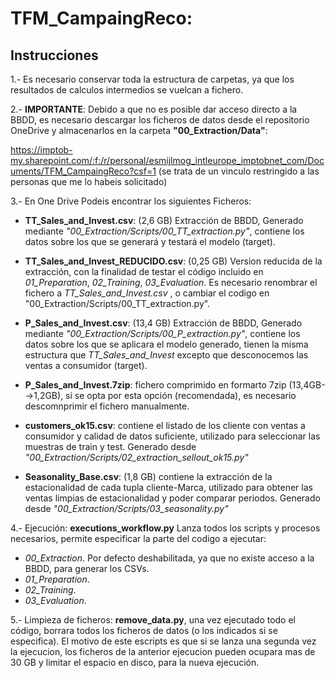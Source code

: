 # TFM_CampaingReco:

## Instrucciones

1.- Es necesario conservar toda la estructura de carpetas, ya que los resultados de calculos intermedios se vuelcan a fichero.

2.- **IMPORTANTE**:  Debido a que no es posible dar acceso directo a la BBDD, es necesario descargar los ficheros de datos desde el repositorio OneDrive y almacenarlos en la carpeta **"00_Extraction/Data"**: 

https://imptob-my.sharepoint.com/:f:/r/personal/esmijlmog_intleurope_imptobnet_com/Documents/TFM_CampaingReco?csf=1
(se trata de un vinculo restringido a las personas que me lo habeis solicitado)

3.- En One Drive Podeis encontrar los siguientes Ficheros:

* **TT_Sales_and_Invest.csv**: (2,6 GB) Extracción de BBDD, Generado mediante *"00_Extraction/Scripts/00_TT_extraction.py"*, contiene los datos sobre los que se generará y testará el modelo (target).

* **TT_Sales_and_Invest_REDUCIDO.csv**: (0,25 GB) Version reducida de la extracción, con la finalidad de testar el código incluido en *01_Preparation*, *02_Training*, *03_Evaluation*. Es necesario renombrar el fichero a  *TT_Sales_and_Invest.csv* , o cambiar el codigo en "00_Extraction/Scripts/00_TT_extraction.py".

* **P_Sales_and_Invest.csv**: (13,4 GB) Extracción de BBDD, Generado mediante *"00_Extraction/Scripts/00_P_extraction.py"*, contiene los datos sobre los que se aplicara el modelo generado, tienen la misma estructura que *TT_Sales_and_Invest* excepto que desconocemos las ventas a consumidor (target).

* **P_Sales_and_Invest.7zip**: fichero comprimido en formarto 7zip (13,4GB-->1,2GB), si se opta por esta opción (recomendada), es necesario descomnprimir el fichero manualmente.

* **customers_ok15.csv**: contiene el listado de los cliente con ventas a consumidor y calidad de datos suficiente, utilizado para seleccionar las muestras de train y test. Generado desde *"00_Extraction/Scripts/02_extraction_sellout_ok15.py"*

* **Seasonality_Base.csv**: (1,8 GB) contiene la extracción de la estacionalidad de cada tupla cliente-Marca, utilizado para obtener las ventas limpias de estacionalidad y poder comparar periodos. Generado desde *"00_Extraction/Scripts/03_seasonality.py"*

4.- Ejecución: **executions_workflow.py** Lanza todos los scripts y procesos necesarios, permite especificar la parte del codigo a ejecutar:

* *00_Extraction*. Por defecto deshabilitada, ya que no existe acceso a la BBDD, para generar los CSVs.
* *01_Preparation*.
* *02_Training*. 
* *03_Evaluation*.

5.- Limpieza de ficheros: **remove_data.py**, una vez ejecutado todo el código, borrara todos los ficheros de datos (o los indicados si se especifica). El motivo de este escripts es que si se lanza una segunda vez la ejecucion, los ficheros de la anterior ejecucion pueden ocupara mas de 30 GB y limitar el espacio en disco, para la nueva ejecución.
